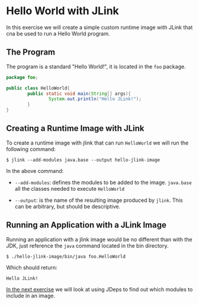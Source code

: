 # Hello World with JLink

In this exercise we will create a simple custom runtime image with JLink that cna be used to run a Hello World program.

## The Program

The program is a standard "Hello World!", it is located in the `foo` package. 

```java
package foo;

public class HelloWorld{
        public static void main(String[] args){
                System.out.println("Hello JLink!");
        }
}
```

## Creating a Runtime Image with JLink

To create a runtime image with jlink that can run `HelloWorld` we will run the following command:

```
$ jlink --add-modules java.base --output hello-jlink-image
```

In the above command:

*  `--add-modules`: defines the modules to be added to the image. `java.base` all the classes needed to execute `HelloWorld`

* `--output`: is the name of the resulting image produced by `jlink`. This can be arbitrary, but should be descriptive. 

## Running an Application with a JLink Image

Running an application with a jlink image would be no different than with the JDK, just reference the `java` command located in the bin directory.

```
$ ./hello-jlink-image/bin/java foo.HelloWorld
```

Which should return:

```
Hello JLink!
```

[In the next exercise](../step-2-using-jdeps) we will look at using JDeps to find out which modules to include in an image.